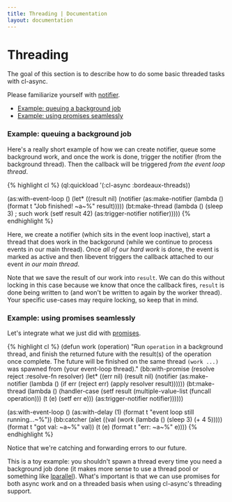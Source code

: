 ```yaml
---
title: Threading | Documentation
layout: documentation
---
```


<a id="threading"></a>
Threading
=========

The goal of this section is to describe how to do some basic threaded tasks with
cl-async.

Please familiarize yourself with [notifier](/cl-async/notifiers).

- [Example: queuing a background job](#queuing)
- [Example: using promises seamlessly](#promises)

<a id="queuing"></a>
### Example: queuing a background job
Here's a really short example of how we can create notifier, queue some
background work, and once the work is done, trigger the notifier (from the
background thread). Then the callback will be triggered *from the event loop
thread*.

{% highlight cl %}
(ql:quickload '(:cl-async :bordeaux-threads))

(as:with-event-loop ()
  (let* ((result nil)
         (notifier (as:make-notifier (lambda () (format t "Job finished! ~a~%" result)))))
    (bt:make-thread (lambda ()
                      (sleep 3)  ; such work
                      (setf result 42)
                      (as:trigger-notifier notifier)))))
{% endhighlight %}

Here, we create a notifier (which sits in the event loop inactive), start a thread
that does work in the backgorund (while we continue to process events in our
main thread). Once *all of our hard work* is done, the event is marked as active
and then libevent triggers the callback attached to our event *in our main
thread*.

Note that we save the result of our work into `result`. We can do this without
locking in this case because we know that once the callback fires, `result` is
done being written to (and won't be written to again by the worker thread). Your
specific use-cases may require locking, so keep that in mind.

<a id="promises"></a>
### Example: using promises seamlessly
Let's integrate what we just did with [promises](http://orthecreedence.github.io/blackbird/).

{% highlight cl %}
(defun work (operation)
  "Run `operation` in a background thread, and finish the returned future with
   the result(s) of the operation once complete. The future will be finished on
   the same thread `(work ...)` was spawned from (your event-loop thread)."
  (bb:with-promise (resolve reject :resolve-fn resolver)
    (let* ((err nil)
           (result nil)
           (notifier (as:make-notifier (lambda ()
                                         (if err
                                             (reject err)
                                             (apply resolver result))))))
      (bt:make-thread (lambda ()
                        (handler-case
                          (setf result (multiple-value-list (funcall operation)))
                          (t (e) (setf err e)))
                        (as:trigger-notifier notifier))))))

(as:with-event-loop ()
  (as:with-delay (1) (format t "event loop still running...~%"))
  (bb:catcher
    (alet ((val (work (lambda () (sleep 3) (+ 4 5)))))
      (format t "got val: ~a~%" val))
    (t (e) (format t "err: ~a~%" e))))
{% endhighlight %}

Notice that we're catching and forwarding errors to our future.

This is a toy example: you shouldn't spawn a thread every time you need a
background job done (it makes more sense to use a thread pool or something like
[lparallel](http://lparallel.org/)). What's important is that we can use promises
for both async work and on a threaded basis when using cl-async's threading
support.

